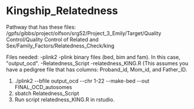 # Kingship_Relatedness

Pathway that has these files: /gpfs/gibbs/project/olfson/srg52/Project_3_Emily/Target/Quality Control/Quality Control of Related and Sex/Family_Factors/Relatedness_Check/king

Files needed: 
-plink2 
-plink binary files (bed, bim and fam). In this case, "output_ocd". 
-Relatedness_Script
-relatedness_KING.R  (This assumes you have a pedigree file that has columns: Proband_id, Mom_id, and Father_ID. 

1. ./plink2 --bfile output_ocd --chr 1-22 --make-bed --out FINAL_OCD_autosomes
2. sbatch Relatedness_Script
3. Run script relatedness_KING.R  in rstudio. 
